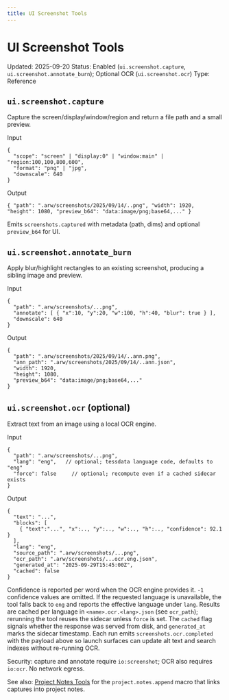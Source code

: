 ```yaml
---
title: UI Screenshot Tools
---
```


# UI Screenshot Tools
Updated: 2025-09-20
Status: Enabled (`ui.screenshot.capture`, `ui.screenshot.annotate_burn`); Optional OCR (`ui.screenshot.ocr`)
Type: Reference

## `ui.screenshot.capture`
Capture the screen/display/window/region and return a file path and a small preview.

Input
```
{
  "scope": "screen" | "display:0" | "window:main" | "region:100,100,800,600",
  "format": "png" | "jpg",
  "downscale": 640
}
```

Output
```
{ "path": ".arw/screenshots/2025/09/14/..png", "width": 1920, "height": 1080, "preview_b64": "data:image/png;base64,..." }
```

Emits `screenshots.captured` with metadata (path, dims) and optional `preview_b64` for UI.

## `ui.screenshot.annotate_burn`
Apply blur/highlight rectangles to an existing screenshot, producing a sibling image and preview.

Input
```
{
  "path": ".arw/screenshots/...png",
  "annotate": [ { "x":10, "y":20, "w":100, "h":40, "blur": true } ],
  "downscale": 640
}
```

Output
```
{
  "path": ".arw/screenshots/2025/09/14/..ann.png",
  "ann_path": ".arw/screenshots/2025/09/14/..ann.json",
  "width": 1920,
  "height": 1080,
  "preview_b64": "data:image/png;base64,..."
}
```

## `ui.screenshot.ocr` (optional)
Extract text from an image using a local OCR engine.

Input
```
{
  "path": ".arw/screenshots/...png",
  "lang": "eng",   // optional; tessdata language code, defaults to "eng"
  "force": false     // optional; recompute even if a cached sidecar exists
}
```

Output
```
{
  "text": "...",
  "blocks": [
    { "text":"...", "x":.., "y":.., "w":.., "h":.., "confidence": 92.1 }
  ],
  "lang": "eng",
  "source_path": ".arw/screenshots/...png",
  "ocr_path": ".arw/screenshots/...ocr.eng.json",
  "generated_at": "2025-09-29T15:45:00Z",
  "cached": false
}
```

Confidence is reported per word when the OCR engine provides it. `-1` confidence values are omitted. If the requested language is unavailable, the tool falls back to `eng` and reports the effective language under `lang`. Results are cached per language in `<name>.ocr.<lang>.json` (see `ocr_path`); rerunning the tool reuses the sidecar unless `force` is set. The `cached` flag signals whether the response was served from disk, and `generated_at` marks the sidecar timestamp. Each run emits `screenshots.ocr.completed` with the payload above so launch surfaces can update alt text and search indexes without re-running OCR.

Security: capture and annotate require `io:screenshot`; OCR also requires `io:ocr`. No network egress.

See also: [Project Notes Tools](project_notes.md) for the `project.notes.append` macro that links captures into project notes.
